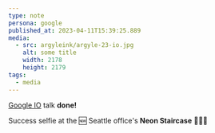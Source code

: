 ```yaml
---
type: note
persona: google
published_at: 2023-04-11T15:39:25.889
media:
  - src: argyleink/argyle-23-io.jpg
    alt: some title
    width: 2178
    height: 2179
tags: 
  - media
---
```


[Google IO](https://io.google/2023/) talk **done!**

Success selfie at the 🆕 Seattle office's **Neon Staircase** 🤘🏻💀